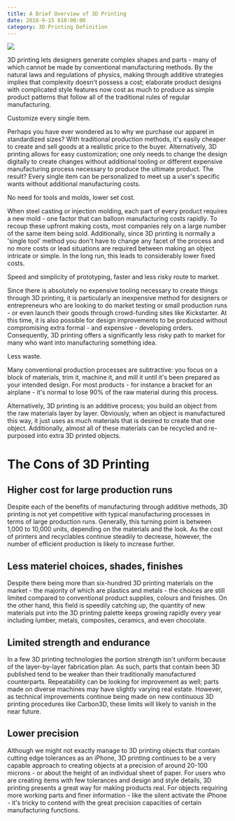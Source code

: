 ```yaml
---
title: A Brief Overview of 3D Printing
date: 2018-9-15 010:00:00
category: 3D Printing Definition
---
```


![](/img/2.jpg)

3D printing lets designers generate complex shapes and parts - many of which cannot be made by conventional manufacturing methods. By the natural laws and regulations of physics, making through additive strategies implies that complexity doesn't possess a cost; elaborate product designs with complicated style features now cost as much to produce as simple product patterns that follow all of the traditional rules of regular manufacturing.

Customize every single item.

<!-- more -->

Perhaps you have ever wondered as to why we purchase our apparel in standardized sizes? With traditional production methods, it's easily cheaper to create and sell goods at a realistic price to the buyer. Alternatively, 3D printing allows for easy customization; one only needs to change the design digitally to create changes without additional tooling or different expensive manufacturing process necessary to produce the ultimate product. The result? Every single item can be personalized to meet up a user's specific wants without additional manufacturing costs.

No need for tools and molds, lower set cost.

When steel casting or injection molding, each part of every product requires a new mold - one factor that can balloon manufacturing costs rapidly. To recoup these upfront making costs, most companies rely on a large number of the same item being sold. Additionally, since 3D printing is normally a 'single tool' method you don't have to change any facet of the process and no more costs or lead situations are required between making an object intricate or simple. In the long run, this leads to considerably lower fixed costs.

Speed and simplicity of prototyping, faster and less risky route to market.

Since there is absolutely no expensive tooling necessary to create things through 3D printing, it is particularly an inexpensive method for designers or entrepreneurs who are looking to do market testing or small production runs - or even launch their goods through crowd-funding sites like Kickstarter. At this time, it is also possible for design improvements to be produced without compromising extra formal - and expensive - developing orders. Consequently, 3D printing offers a significantly less risky path to market for many who want into manufacturing something idea.

Less waste.

Many conventional production processes are subtractive: you focus on a block of materials, trim it, machine it, and mill it until it's been prepared as your intended design. For most products - for instance a bracket for an airplane - it's normal to lose 90% of the raw material during this process.

Alternatively, 3D printing is an additive process; you build an object from the raw materials layer by layer. Obviously, when an object is manufactured this way, it just uses as much materials that is desired to create that one object. Additionally, almost all of these materials can be recycled and re-purposed into extra 3D printed objects.

# The Cons of 3D Printing

## Higher cost for large production runs

Despite each of the benefits of manufacturing through additive methods, 3D printing is not yet competitive with typical manufacturing processes in terms of large production runs. Generally, this turning point is between 1,000 to 10,000 units, depending on the materials and the look. As the cost of printers and recyclables continue steadily to decrease, however, the number of efficient production is likely to increase further.

## Less materiel choices, shades, finishes

Despite there being more than six-hundred 3D printing materials on the market - the majority of which are plastics and metals - the choices are still limited compared to conventional product supplies, colours and finishes. On the other hand, this field is speedily catching up, the quantity of new materials put into the 3D printing palette keeps growing rapidly every year including lumber, metals, composites, ceramics, and even chocolate.

## Limited strength and endurance

In a few 3D printing technologies the portion strength isn't uniform because of the layer-by-layer fabrication plan. As such, parts that contain been 3D published tend to be weaker than their traditionally manufactured counterparts. Repeatability can be looking for improvement as well; parts made on diverse machines may have slightly varying real estate. However, as technical improvements continue being made on new continuous 3D printing procedures like Carbon3D, these limits will likely to vanish in the near future.

## Lower precision

Although we might not exactly manage to 3D printing objects that contain cutting edge tolerances as an iPhone, 3D printing continues to be a very capable approach to creating objects at a precision of around 20-100 microns - or about the height of an individual sheet of paper. For users who are creating items with few tolerances and design and style details, 3D printing presents a great way for making products real. For objects requiring more working parts and finer information - like the silent activate the iPhone - it's tricky to contend with the great precision capacities of certain manufacturing functions.